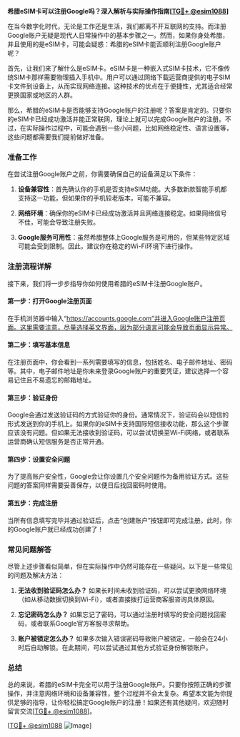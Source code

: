 **希腊eSIM卡可以注册Google吗？深入解析与实际操作指南[[TG💪+ @esim1088](https://t.me/s/esim1088)]**

在当今数字化时代，无论是工作还是生活，我们都离不开互联网的支持。而注册Google账户无疑是现代人日常操作中的基本步骤之一。然而，如果你身处希腊，并且使用的是eSIM卡，可能会疑惑：希腊的eSIM卡能否顺利注册Google账户呢？

首先，让我们来了解什么是eSIM卡。eSIM卡是一种嵌入式SIM卡技术，它不像传统SIM卡那样需要物理插入手机中。用户可以通过网络下载运营商提供的电子SIM卡文件到设备上，从而实现网络连接。这种技术的优点在于便捷性，尤其适合经常更换国家或地区的人群。

那么，希腊的eSIM卡是否能够支持Google账户的注册呢？答案是肯定的。只要你的eSIM卡已经成功激活并能正常联网，理论上就可以完成Google账户的注册。不过，在实际操作过程中，可能会遇到一些小问题，比如网络稳定性、语言设置等，这些问题都需要我们提前做好准备。

### 准备工作

在尝试注册Google账户之前，你需要确保自己的设备满足以下条件：

1. **设备兼容性**：首先确认你的手机是否支持eSIM功能。大多数新款智能手机都支持这一功能，但如果你的手机较老版本，可能不兼容。
   
2. **网络环境**：确保你的eSIM卡已经成功激活并且网络连接稳定。如果网络信号不佳，可能会导致注册失败。

3. **Google服务可用性**：虽然希腊整体上Google服务是可用的，但某些特定区域可能会受到限制。因此，建议你在稳定的Wi-Fi环境下进行操作。

### 注册流程详解

接下来，我们将一步步指导你如何使用希腊的eSIM卡注册Google账户。

#### 第一步：打开Google注册页面

在手机浏览器中输入“https://accounts.google.com”并进入Google账户注册页面。这里需要注意，尽量选择英文界面，因为部分语言可能会导致页面显示异常。

#### 第二步：填写基本信息

在注册页面中，你会看到一系列需要填写的信息，包括姓名、电子邮件地址、密码等。其中，电子邮件地址是你未来登录Google账户的重要凭证，建议选择一个容易记住且不易遗忘的邮箱地址。

#### 第三步：验证身份

Google会通过发送验证码的方式验证你的身份。通常情况下，验证码会以短信的形式发送到你的手机上。如果你的eSIM卡支持国际短信接收功能，那么这个步骤应该没有问题。但如果无法接收到验证码，可以尝试切换至Wi-Fi网络，或者联系运营商确认短信服务是否正常开通。

#### 第四步：设置安全问题

为了提高账户安全性，Google会让你设置几个安全问题作为备用验证方式。这些问题的答案同样需要妥善保存，以便日后找回密码时使用。

#### 第五步：完成注册

当所有信息填写完毕并通过验证后，点击“创建账户”按钮即可完成注册。此时，你的Google账户就已经成功创建了！

### 常见问题解答

尽管上述步骤看似简单，但在实际操作中仍然可能存在一些疑问。以下是一些常见的问题及解决方法：

1. **无法收到验证码怎么办？**
   如果长时间未收到验证码，可以尝试更换网络环境（如从移动数据切换到Wi-Fi），或者直接拨打运营商客服咨询具体原因。

2. **忘记密码怎么办？**
   如果忘记了密码，可以通过注册时填写的安全问题找回密码，或者联系Google官方客服寻求帮助。

3. **账户被锁定怎么办？**
   如果多次输入错误密码导致账户被锁定，一般会在24小时后自动解锁。在此期间，可以尝试通过其他方式验证身份解锁账户。

### 总结

总的来说，希腊的eSIM卡完全可以用于注册Google账户。只要你按照正确的步骤操作，并注意网络环境和设备兼容性，整个过程并不会太复杂。希望本文能为你提供足够的指导，让你轻松搞定Google账户的注册！如果还有其他疑问，欢迎随时留言交流[[TG💪+ @esim1088](https://t.me/s/esim1088)]。

[[TG💪+ @esim1088](https://t.me/s/esim1088) ![Image](https://i.postimg.cc/4NQfJmqS/Snipaste-2025-05-13-00-14-12.png)]